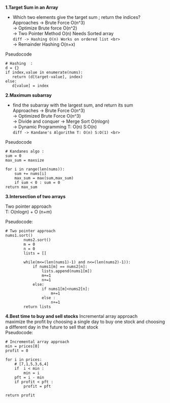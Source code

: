 **1.Target Sum in an Array**
* Which two elements give the target sum ; return the indices? <br>
  Approaches -> Brute Force O(n^3) <br>
             -> Optimize Brute force O(n^2) <br>
             -> Two Pointer Method O(n) Needs Sorted array <br>
             ``` diff
             -> Hashing O(n) Works on ordered list <br>
             ```
             <br>
             -> Remainder Hashing O(n+x) <br>

Pseudocode 
```
# Hashing  : 
d = {}
if index,value in enumerate(nums):
   return (d[target-value], index)   
else: 
   d[value] = index
```
 
**2.Maximum subarray**
* find the subarray with the largest sum, and return its sum <br>
  Approaches -> Brute Force O(n^3) <br>
             -> Optimized Brute Force O(n^3) <br>
             -> Divide and conquer -> Merge Sort O(nlogn) <br>
             -> Dynamic Programming T: O(n) S:O(n) <br>
             ``` diff
             -> Kandane's Algorithm T: O(n) S:O(1) <br>
             ```
            
Pseudocode 
```
# Kandanes algo : 
sum = 0
max_sum = maxsize

for i in range(len(nums)):
    sum += nums[i]
    max_sum = max(sum,max_sum)
    if sum < 0 : sum = 0
return max_sum
```

**3.Intersection of two arrays**

Two pointer approach<br>
T: O(nlogn) + O (n+m)<br>

Pseudocode:
```
# Two pointer approach
nums1.sort()
        nums2.sort()
        m = 0
        n = 0 
        lists = []

        while(m<=(len(nums1)-1) and n<=(len(nums2)-1)):
            if nums1[m] == nums2[n]: 
                lists.append(nums1[m])
                m+=1
                n+=1
            else:
                if nums1[m]<nums2[n]:
                    m+=1 
                else :
                    n+=1
        return lists
```

**4.Best time to buy and sell stocks**
Incremental array approach <br>
maximize the profit by choosing a single day to buy one stock and choosing a different day in the future to sell that stock <br>
Pseudocode:
```
# Incremental array approach
min = prices[0]
profit = 0 

for i in prices:
    # [7,1,5,3,6,4]
    if  i < min : 
        min = i 
    pft = i - min 
    if profit < pft : 
        profit = pft

return profit
```


